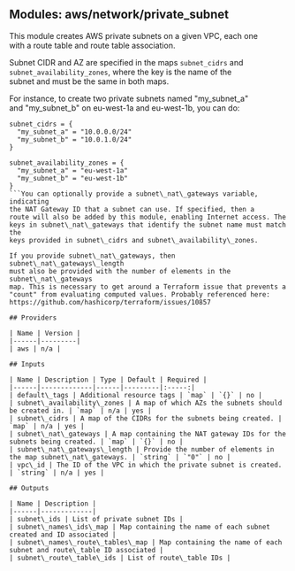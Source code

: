 ## Modules: aws/network/private\_subnet

This module creates AWS private subnets on a given VPC, each one  
with a route table and route table association.

Subnet CIDR and AZ are specified in the maps `subnet_cidrs` and  
`subnet_availability_zones`, where the key is the name of the  
subnet and must be the same in both maps.

For instance, to create two private subnets named "my\_subnet\_a"  
and "my\_subnet\_b" on eu-west-1a and eu-west-1b, you can do:

```
subnet_cidrs = {
  "my_subnet_a" = "10.0.0.0/24"
  "my_subnet_b" = "10.0.1.0/24"
}

subnet_availability_zones = {
  "my_subnet_a" = "eu-west-1a"
  "my_subnet_b" = "eu-west-1b"
}
```You can optionally provide a subnet\_nat\_gateways variable, indicating  
the NAT Gateway ID that a subnet can use. If specified, then a  
route will also be added by this module, enabling Internet access. The  
keys in subnet\_nat\_gateways that identify the subnet name must match the  
keys provided in subnet\_cidrs and subnet\_availability\_zones.

If you provide subnet\_nat\_gateways, then subnet\_nat\_gateways\_length  
must also be provided with the number of elements in the subnet\_nat\_gateways  
map. This is necessary to get around a Terraform issue that prevents a  
"count" from evaluating computed values. Probably referenced here:  
https://github.com/hashicorp/terraform/issues/10857

## Providers

| Name | Version |
|------|---------|
| aws | n/a |

## Inputs

| Name | Description | Type | Default | Required |
|------|-------------|------|---------|:-----:|
| default\_tags | Additional resource tags | `map` | `{}` | no |
| subnet\_availability\_zones | A map of which AZs the subnets should be created in. | `map` | n/a | yes |
| subnet\_cidrs | A map of the CIDRs for the subnets being created. | `map` | n/a | yes |
| subnet\_nat\_gateways | A map containing the NAT gateway IDs for the subnets being created. | `map` | `{}` | no |
| subnet\_nat\_gateways\_length | Provide the number of elements in the map subnet\_nat\_gateways. | `string` | `"0"` | no |
| vpc\_id | The ID of the VPC in which the private subnet is created. | `string` | n/a | yes |

## Outputs

| Name | Description |
|------|-------------|
| subnet\_ids | List of private subnet IDs |
| subnet\_names\_ids\_map | Map containing the name of each subnet created and ID associated |
| subnet\_names\_route\_tables\_map | Map containing the name of each subnet and route\_table ID associated |
| subnet\_route\_table\_ids | List of route\_table IDs |

